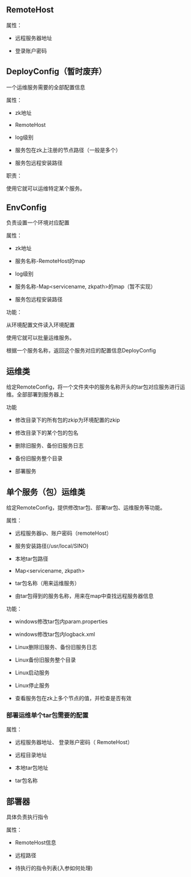 ﻿## RemoteHost

 
属性：
 
- 远程服务器地址
 
- 登录账户密码
 
## DeployConfig（暂时废弃）
 
一个运维服务需要的全部配置信息
 
属性：
 
- zk地址
- RemoteHost
- log级别
- 服务包在zk上注册的节点路径（一般是多个）
- 服务包远程安装路径
 
职责：
 
使用它就可以运维特定某个服务。
 
## EnvConfig
 
负责设置一个环境对应配置
 
属性：
 
- zk地址
- 服务名称-RemoteHost的map
- log级别
- 服务名称-Map<servicename, zkpath>的map（暂不实现）
- 服务包远程安装路径
 
 
 
功能：
 
从环境配置文件读入环境配置
 
使用它就可以批量运维服务。
 
根据一个服务名称，返回这个服务对应的配置信息DeployConfig
 
 
 
## 运维类
 
给定RemoteConfig，将一个文件夹中的服务名称开头的tar包对应服务进行运维。全部部署到服务器上
 功能
- 修改目录下的所有包的zkip为环境配置的zkip
- 修改目录下的某个包的包名

- 删除旧服务、备份旧服务日志 
- 备份旧服务整个目录
- 部署服务
 
## 单个服务（包）运维类
 
给定RemoteConfig，提供修改tar包、部署tar包、运维服务等功能。
 
属性：
 
- 远程服务器ip、账户密码（remoteHost）
- 服务安装路径(/usr/local/SINO)
- 本地tar包路径
- Map<servicename, zkpath>
- tar包名称（用来运维服务）
- 由tar包得到的服务名称，用来在map中查找远程服务器信息
 
功能：
 
- windows修改tar包内param.properties
- windows修改tar包内logback.xml
- Linux删除旧服务、备份旧服务日志
- Linux备份旧服务整个目录
- Linux启动服务
- Linux停止服务
- 查看服务包在zk上多个节点的值，并检查是否有效
###  部署运维单个tar包需要的配置
属性：
 
- 远程服务器地址、 登录账户密码（   RemoteHost）
- 远程目录地址
- 本地tar包地址
- tar包名称


 
## 部署器
 
具体负责执行指令
 
属性：
 
- RemoteHost信息
- 远程路径
- 待执行的指令列表(入参如何处理)
 